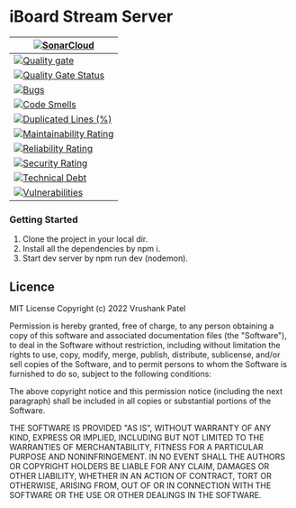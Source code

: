 # iBoard Stream Server

|[![SonarCloud](https://sonarcloud.io/images/project_badges/sonarcloud-black.svg)](https://sonarcloud.io/summary/new_code?id=VrushankPatel_iBoard-Stream-Server)|
|------------ |
|[![Quality gate](https://sonarcloud.io/api/project_badges/quality_gate?project=VrushankPatel_iBoard-Stream-Server)](https://sonarcloud.io/summary/new_code?id=VrushankPatel_iBoard-Stream-Server)|
|[![Quality Gate Status](https://sonarcloud.io/api/project_badges/measure?project=VrushankPatel_iBoard-Stream-Server&metric=alert_status)](https://sonarcloud.io/summary/new_code?id=VrushankPatel_iBoard-Stream-Server)|
|[![Bugs](https://sonarcloud.io/api/project_badges/measure?project=VrushankPatel_iBoard-Stream-Server&metric=bugs)](https://sonarcloud.io/summary/new_code?id=VrushankPatel_iBoard-Stream-Server)|
|[![Code Smells](https://sonarcloud.io/api/project_badges/measure?project=VrushankPatel_iBoard-Stream-Server&metric=code_smells)](https://sonarcloud.io/summary/new_code?id=VrushankPatel_iBoard-Stream-Server)|
|[![Duplicated Lines (%)](https://sonarcloud.io/api/project_badges/measure?project=VrushankPatel_iBoard-Stream-Server&metric=duplicated_lines_density)](https://sonarcloud.io/summary/new_code?id=VrushankPatel_iBoard-Stream-Server)|
|[![Maintainability Rating](https://sonarcloud.io/api/project_badges/measure?project=VrushankPatel_iBoard-Stream-Server&metric=sqale_rating)](https://sonarcloud.io/summary/new_code?id=VrushankPatel_iBoard-Stream-Server)|
|[![Reliability Rating](https://sonarcloud.io/api/project_badges/measure?project=VrushankPatel_iBoard-Stream-Server&metric=reliability_rating)](https://sonarcloud.io/summary/new_code?id=VrushankPatel_iBoard-Stream-Server)|
|[![Security Rating](https://sonarcloud.io/api/project_badges/measure?project=VrushankPatel_iBoard-Stream-Server&metric=security_rating)](https://sonarcloud.io/summary/new_code?id=VrushankPatel_iBoard-Stream-Server)|
|[![Technical Debt](https://sonarcloud.io/api/project_badges/measure?project=VrushankPatel_iBoard-Stream-Server&metric=sqale_index)](https://sonarcloud.io/summary/new_code?id=VrushankPatel_iBoard-Stream-Server)|
|[![Vulnerabilities](https://sonarcloud.io/api/project_badges/measure?project=VrushankPatel_iBoard-Stream-Server&metric=vulnerabilities)](https://sonarcloud.io/summary/new_code?id=VrushankPatel_iBoard-Stream-Server)|

### Getting Started

1. Clone the project in your local dir.
2. Install all the dependencies by npm i.
3. Start dev server by npm run dev (nodemon).

Licence
-------
MIT License Copyright (c) 2022 Vrushank Patel

Permission is hereby granted, free
of charge, to any person obtaining a copy of this software and associated
documentation files (the "Software"), to deal in the Software without
restriction, including without limitation the rights to use, copy, modify, merge,
publish, distribute, sublicense, and/or sell copies of the Software, and to
permit persons to whom the Software is furnished to do so, subject to the
following conditions:

The above copyright notice and this permission notice
(including the next paragraph) shall be included in all copies or substantial
portions of the Software.

THE SOFTWARE IS PROVIDED "AS IS", WITHOUT WARRANTY OF
ANY KIND, EXPRESS OR IMPLIED, INCLUDING BUT NOT LIMITED TO THE WARRANTIES OF
MERCHANTABILITY, FITNESS FOR A PARTICULAR PURPOSE AND NONINFRINGEMENT. IN NO
EVENT SHALL THE AUTHORS OR COPYRIGHT HOLDERS BE LIABLE FOR ANY CLAIM, DAMAGES OR
OTHER LIABILITY, WHETHER IN AN ACTION OF CONTRACT, TORT OR OTHERWISE, ARISING
FROM, OUT OF OR IN CONNECTION WITH THE SOFTWARE OR THE USE OR OTHER DEALINGS IN
THE SOFTWARE.
